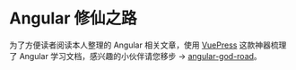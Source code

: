# Angular 修仙之路
为了方便读者阅读本人整理的 Angular 相关文章，使用 [VuePress](https://vuepress.vuejs.org/zh/) 这款神器梳理了 Angular 学习文档，感兴趣的小伙伴请您移步 -> [angular-god-road](https://semlinker.github.io/angular-god-road/index.html)。
